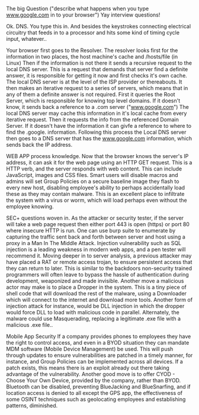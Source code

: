 The big Question ("describe what happens when you type www.google.com in to your browser")
Yay interview questions!

Ok. DNS. You type this in. And besides the keystrokes connecting electrical circuitry that feeds in to a processor and hits some kind of timing cycle input, whatever..

Your browser first goes to the Resolver.
The resolver looks first for the information in two places, the host machine's cache and /hosts/file (in Linux)
Then if the information is not there it sends a recursive request to the local DNS server.
This is a request that demands that server find a definite answer, it is responsible for getting it now and first checks it's own cache.
The local DNS server is at the level of the ISP provider or thereabouts.
It then makes an iterative request to a series of servers, which means that in any of them a definite answer is not required.
First it queries the Root Server, which is responsible for knowing top level domains. If it doesn't know, it sends back a reference to a .com server ("www.google.com")
The local DNS server may cache this information in it's local cache from every iterative request.
Then it requests the info from the referenced Domain Server. If it doesn't have the information it can givfe a reference to where to find the .google. information.
Following this process the Local DNS server then goes to a DNS server that has the www.google.com information, which sends back the IP address.

WEB APP process knowledge.
Now that the browser knows the server's IP address, it can ask it for the web page using an HTTP GET request. This is a HTTP verb, and the server
responds with web content. This can include JavaScript, images and CSS files. Smart users will disable macros and admins will set Group Policies on a
secure baseline image they flash to every new host, disabling employee's ability to perhaps accidentally load these as they may contain malware.
This is an excellent place to infiltrate the system with a virus or worm, which will load perhaps even without the employee knowing.

SEC+ questions woven in.
As the attacker or security tester, if the server will take a web page request then either port 443 is open (https) or port 80 where insecure HTTP is run. 
One can use burp suite to enumerate by capturing the traffic sent back and forth between server and host using a proxy in a Man In The Middle Attack.
Injection vulnerability such as SQL injection is a leading weakness in modern web apps, and a pen tester will recommend <technical name of hardening> it.
Moving deeper in to server analysis, a previous attacker may have placed a RAT or remote access trojan, to ensure persistent access that they can return to later. 
This is similar to the backdoors non-security trained programmers will often leave to bypass the hassle of authentication during development, weaponized and made invisible.
Another move a malicious actor may make is to place a Dropper in the system. This is a tiny piece of shell code that will download the rest of the malware, using a Downloader 
which will connect to the internet and download more tools. Another form of injection attack for instance, would be DLL injection in which the dropper would force DLL to load with malicious code in parallel. Alternately, the malware could use Masquerading, replacing a legitimate .exe file with a malicious .exe file..

Mobile App Security
If a company provides phones to employees they have the right to control access, and even in a BYOD situation they can mandate MDM software (Mobile Device Management) be used.
This will push through updates to ensure vulnerabilities are patched in a timely manner, for instance, and Group Policies can be implemented across all devices.
If a patch exists, this means there is an exploit already out there taking advantage of the vulnerability.
Another good move is to offer CYOD - Choose Your Own Device, provided by the company, rather than BYOD. Bluetooth can be disabled, preventing BlueJacking and BlueSnarfing,
and if location access is denied to all except the GPS app, the effectiveness of some OSINT techniques such as geolocating employees and establishing patterns, diminished.

